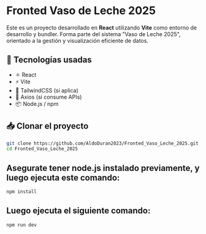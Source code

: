 # Fronted Vaso de Leche 2025

Este es un proyecto desarrollado en **React** utilizando **Vite** como entorno de desarrollo y bundler. Forma parte del sistema "Vaso de Leche 2025", orientado a la gestión y visualización eficiente de datos.

## 🚀 Tecnologías usadas

- ⚛️ React
- ⚡ Vite
- 💅 TailwindCSS (si aplica)
- 🔄 Axios (si consume APIs)
- 📦 Node.js / npm

## 📥 Clonar el proyecto

```bash
git clone https://github.com/AldoDuran2023/Fronted_Vaso_Leche_2025.git
cd Fronted_Vaso_Leche_2025
```

## Asegurate tener node.js instalado previamente, y luego ejecuta este comando:

```bash
npm install
```

## Luego ejecuta el siguiente comando:

```bash
npm run dev
```
